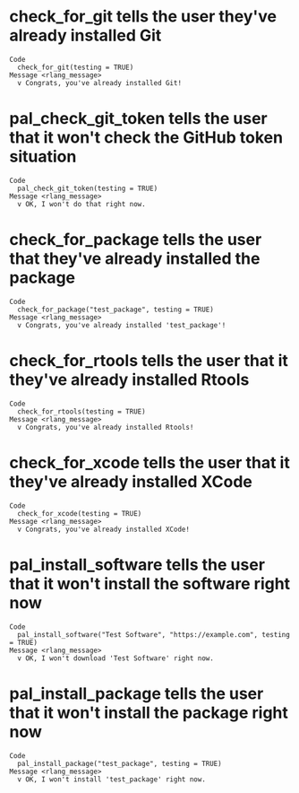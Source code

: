 # check_for_git tells the user they've already installed Git

    Code
      check_for_git(testing = TRUE)
    Message <rlang_message>
      v Congrats, you've already installed Git!

# pal_check_git_token tells the user that it won't check the GitHub token situation

    Code
      pal_check_git_token(testing = TRUE)
    Message <rlang_message>
      v OK, I won't do that right now.

# check_for_package tells the user that they've already installed the package

    Code
      check_for_package("test_package", testing = TRUE)
    Message <rlang_message>
      v Congrats, you've already installed 'test_package'!

# check_for_rtools tells the user that it they've already installed Rtools

    Code
      check_for_rtools(testing = TRUE)
    Message <rlang_message>
      v Congrats, you've already installed Rtools!

# check_for_xcode tells the user that it they've already installed XCode

    Code
      check_for_xcode(testing = TRUE)
    Message <rlang_message>
      v Congrats, you've already installed XCode!

# pal_install_software tells the user that it won't install the software right now

    Code
      pal_install_software("Test Software", "https://example.com", testing = TRUE)
    Message <rlang_message>
      v OK, I won't download 'Test Software' right now.

# pal_install_package tells the user that it won't install the package right now

    Code
      pal_install_package("test_package", testing = TRUE)
    Message <rlang_message>
      v OK, I won't install 'test_package' right now.

